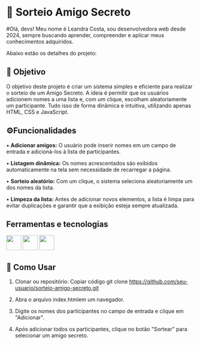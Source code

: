 <h1> 🎁 Sorteio Amigo Secreto</h1>

#Olá, devs! Meu nome é Leandra Costa, sou desenvolvedora web desde 2024, sempre buscando aprender, compreender e aplicar meus conhecimentos adquiridos.


Abaixo estão os detalhes do projeto:

<h2> 🎯 Objetivo</h2>
O objetivo deste projeto é criar um sistema simples e eficiente para realizar o sorteio de um Amigo Secreto. A ideia é permitir que os usuários adicionem nomes a uma lista e, com um clique, escolham aleatoriamente um participante. Tudo isso de forma dinâmica e intuitiva, utilizando apenas HTML, CSS e JavaScript.

<h2>⚙️Funcionalidades</h2>

• <strong>Adicionar amigos:</strong> O usuário pode inserir nomes em um campo de entrada e adicioná-los à lista de participantes.

• <strong>Listagem dinâmica:</strong> Os nomes acrescentados são exibidos automaticamente na tela sem necessidade de recarregar a página.

• <strong>Sorteio aleatório:</strong> Com um clique, o sistema seleciona aleatoriamente um dos nomes da lista.

• <strong>Limpeza da lista:</strong> Antes de adicionar novos elementos, a lista é limpa para evitar duplicações e garantir que a exibição esteja sempre atualizada.

<h2>Ferramentas e tecnologias</h2>

<img loading="40" src="https://cdn.jsdelivr.net/gh/devicons/devicon@latest/icons/html5/html5-original.svg" width="40" height="40" />   <img loading="40" src="https://cdn.jsdelivr.net/gh/devicons/devicon@latest/icons/css3/css3-original.svg"  width="40" height="40" />   <img loading="40" src="https://cdn.jsdelivr.net/gh/devicons/devicon@latest/icons/javascript/javascript-original.svg" width="40" height="40"/>
          
 <h2>📜 Como Usar</h2>
 
1. Clonar ou repositório:
Copiar código
git clone https://github.com/seu-usuario/sorteio-amigo-secreto.git
2. Abra o arquivo index.htmlem um navegador.

3. Digite os nomes dos participantes no campo de entrada e clique em "Adicionar".

4. Após adicionar todos os participantes, clique no botão "Sortear" para selecionar um amigo secreto.                  

